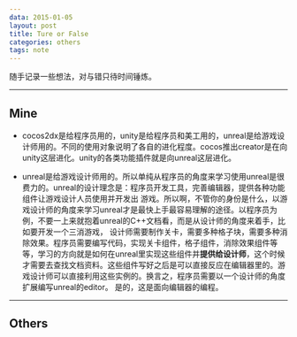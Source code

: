 ```yaml
---
data: 2015-01-05
layout: post
title: Ture or False
categories: others
tags: note
---
```


随手记录一些想法，对与错只待时间锤炼。


----------------

## Mine

- cocos2dx是给程序员用的，unity是给程序员和美工用的，unreal是给游戏设计师用的。不同的使用对象说明了各自的进化程度。cocos推出creator是在向unity这层进化。unity的各类功能插件就是向unreal这层进化。

- unreal是给游戏设计师用的。所以单纯从程序员的角度来学习使用unreal是很费力的。unreal的设计理念是：程序员开发工具，完善编辑器，提供各种功能组件让游戏设计人员使用并开发出
游戏。所以啊，不管你的身份是什么，以游戏设计师的角度来学习unreal才是最快上手最容易理解的途径。以程序员为例，不要一上来就抱着unreal的C++文档看，而是从设计师的角度来着手，比如要开发一个三消游戏，
设计师需要制作关卡，需要多种格子块，需要多种消除效果。程序员需要编写代码，实现关卡组件，格子组件，消除效果组件等等，学习的方向就是如何在unreal里实现这些组件并**提供给设计师**，这个时候
才需要去查找文档资料。这些组件写好之后是可以直接反应在编辑器里的。游戏设计师可以直接利用这些实例的。换言之，程序员需要以一个设计师的角度扩展编写unreal的editor。
是的，这是面向编辑器的编程。




------------------

## Others
